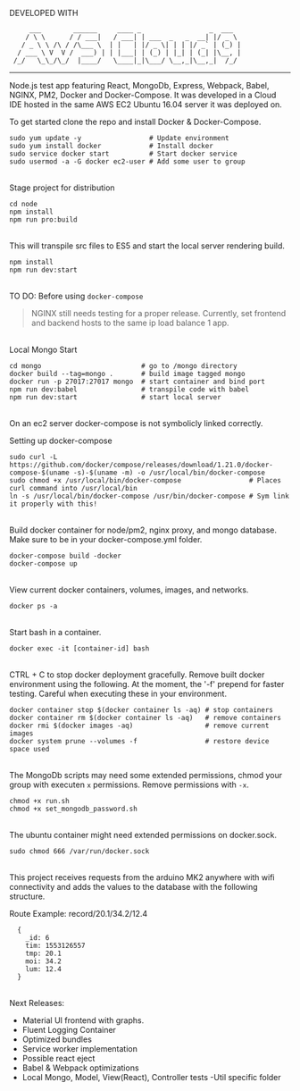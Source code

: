 DEVELOPED WITH

         ___        ______     ____ _                 _  ___  
        / \ \      / / ___|   / ___| | ___  _   _  __| |/ _ \ 
       / _ \ \ /\ / /\___ \  | |   | |/ _ \| | | |/ _` | (_) |
      / ___ \ V  V /  ___) | | |___| | (_) | |_| | (_| |\__, |
     /_/   \_\_/\_/  |____/   \____|_|\___/ \__,_|\__,_|  /_/ 
 ----------------------------------------------------------------- 

Node.js test app featuring React, MongoDb, Express, Webpack, Babel, 
NGINX, PM2, Docker and Docker-Compose. It was developed in a Cloud IDE 
hosted in the same AWS EC2 Ubuntu 16.04 server it was deployed on.

To get started clone the repo and install Docker & Docker-Compose.

```
sudo yum update -y                 # Update environment
sudo yum install docker            # Install docker
sudo service docker start          # Start docker service
sudo usermod -a -G docker ec2-user # Add some user to group
```
\
Stage project for distribution

```
cd node
npm install
npm run pro:build
```
\
This will transpile src files to ES5 and start the local
server rendering build.

```
npm install
npm run dev:start
```
\
TO DO: Before using `docker-compose`

> NGINX still needs testing for a proper release. Currently, set
> frontend and backend hosts to the same ip load balance 1 app.

\
Local Mongo Start

```
cd mongo                         # go to /mongo directory
docker build --tag=mongo .       # build image tagged mongo
docker run -p 27017:27017 mongo  # start container and bind port
npm run dev:babel                # transpile code with babel
npm run dev:start                # start local server
```
\
On an ec2 server docker-compose is not symbolicly linked correctly.

Setting up docker-compose

```
sudo curl -L https://github.com/docker/compose/releases/download/1.21.0/docker-compose-$(uname -s)-$(uname -m) -o /usr/local/bin/docker-compose
sudo chmod +x /usr/local/bin/docker-compose                 # Places curl command into /usr/local/bin
ln -s /usr/local/bin/docker-compose /usr/bin/docker-compose # Sym link it properly with this!
```
\
Build docker container for node/pm2, nginx proxy, and mongo database.
Make sure to be in your docker-compose.yml folder.

```
docker-compose build -docker
docker-compose up
```
\
View current docker containers, volumes, images, and networks.

```
docker ps -a
```
\
Start bash in a container.

```
docker exec -it [container-id] bash
```
\
CTRL + C to stop docker deployment gracefully. Remove built docker
environment using the following. At the moment, the '-f' prepend for
faster testing. Careful when executing these in your environment.

```
docker container stop $(docker container ls -aq) # stop containers
docker container rm $(docker container ls -aq)   # remove containers
docker rmi $(docker images -aq)                  # remove current images 
docker system prune --volumes -f                 # restore device space used
```
\
The MongoDb scripts may need some extended permissions, chmod your
group with executen `x` permissions. Remove permissions with `-x`.

```
chmod +x run.sh
chmod +x set_mongodb_password.sh
```
\
The ubuntu container might need extended permissions on docker.sock.

```
sudo chmod 666 /var/run/docker.sock
```
\
This project receives requests from the arduino MK2 anywhere with wifi
connectivity and adds the values to the database with the following structure.

Route Example: record/20.1/34.2/12.4

```
  {
    _id: 6
    tim: 1553126557
    tmp: 20.1
    moi: 34.2
    lum: 12.4
  }
```
\
Next Releases:

- Material UI frontend with graphs.
- Fluent Logging Container
- Optimized bundles
- Service worker implementation
- Possible react eject
- Babel & Webpack optimizations
- Local Mongo, Model, View(React), Controller tests
-Util specific folder